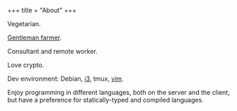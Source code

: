 +++
title = "About"
+++

Vegetarian.

[Gentleman farmer][owlsnestfarm].

Consultant and remote worker.

Love crypto.

Dev environment: Debian, [i3], tmux, [vim].

Enjoy programming in different languages, both on the server and the client, but have a preference for statically-typed and compiled languages.

[i3]: https://i3wm.org
[owlsnestfarm]: https://www.theowlsnestfarm.com/
[vim]: https://github.com/btoll/dotfiles/tree/master/vim

